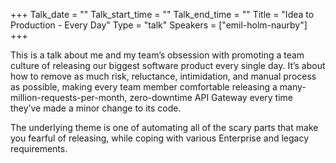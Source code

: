 +++
Talk_date = ""
Talk_start_time = ""
Talk_end_time = ""
Title = "Idea to Production - Every Day"
Type = "talk"
Speakers = ["emil-holm-naurby"]
+++

This is a talk about me and my team’s obsession with promoting a team culture of releasing our biggest software product every single day. It’s about how to remove as much risk, reluctance, intimidation, and manual process as possible, making every team member comfortable releasing a many-million-requests-per-month, zero-downtime API Gateway every time they’ve made a minor change to its code.

The underlying theme is one of automating all of the scary parts that make you fearful of releasing, while coping with various Enterprise and legacy requirements.
